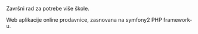 Završni rad za potrebe više škole.

Web aplikacije online prodavnice, zasnovana na symfony2 PHP framework-u.